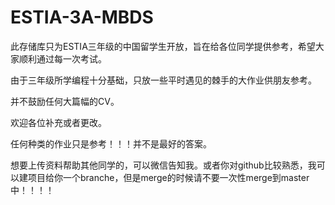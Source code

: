 # ESTIA-3A-MBDS

此存储库只为ESTIA三年级的中国留学生开放，旨在给各位同学提供参考，希望大家顺利通过每一次考试。

由于三年级所学编程十分基础，只放一些平时遇见的棘手的大作业供朋友参考。

并不鼓励任何大篇幅的CV。

欢迎各位补充或者更改。

任何种类的作业只是参考！！！并不是最好的答案。

想要上传资料帮助其他同学的，可以微信告知我。或者你对github比较熟悉，我可以建项目给你一个branche，但是merge的时候请不要一次性merge到master中！！！！
